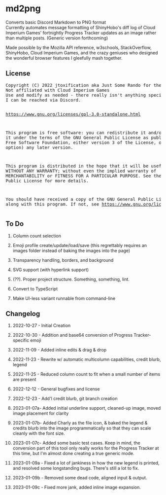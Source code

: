 <h1>md2png</h1>
<p>
  Converts basic Discord Markdown to PNG format<br>
  Currently automates message formatting of ShinyHobo's diff log of Cloud Imperium Games' fortnightly Progress Tracker updates as an image rather than multiple posts.
  (Generic version forthcoming)
</p>
<p>
 Made possible by the Mozilla API reference, w3schools, StackOverflow, ShinyHobo, Cloud Imperium Games, and the crazy geniuses 
 who designed the wonderful browser features I gleefully mash together.
</p>
<h2>License</h2>
<pre>
Copyright (C) 2022 jtoxification aka Just Some Rando for the r/StarCitizen news team and the Star Citizen Community.
Not affiliated with Cloud Imperium Games
Use and modify as needed - there really isn't anything special here; it just gets the job done.
I can be reached via Discord.

https://www.gnu.org/licenses/gpl-3.0-standalone.html

This program is free software: you can redistribute it and/or modify
it under the terms of the GNU General Public License as published by
the Free Software Foundation, either version 3 of the License, or
(at your option) any later version.

This program is distributed in the hope that it will be useful,
but WITHOUT ANY WARRANTY; without even the implied warranty of
MERCHANTABILITY or FITNESS FOR A PARTICULAR PURPOSE.  See the
GNU General Public License for more details.

You should have received a copy of the GNU General Public License
along with this program.  If not, see <https://www.gnu.org/licenses/>.</pre>

<h2>To Do</h2>

1. Column count selection

2. Emoji profile create/update/load/save (this regrettably requires an images folder instead of baking the images into the page)

3. Transparency handling, borders, and background

4. SVG support (with hyperlink support)

5. (??). Proper project structure. Something, something, lint.

6. Convert to TypeScript

7. Make UI-less variant runnable from command-line

<h2>Changelog</h2>

1. 2022-10-27 - Initial Creation
 
2. 2022-10-30 - Addition and base64 conversion of Progress Tracker-specific emoji

3. 2022-11-09 - Added inline edits & drag & drop

4. 2022-11-23 - Rewrite w/ automatic multicolumn capabilities, credit blurb, legend

5. 2022-11-25 - Reduced column count to fit when a small number of items are present

6. 2022-12-12 - General bugfixes and license

7. 2022-12-23 - Add'l credit blurb, git branch creation

8. 2023-01-07a- Added initial underline support, cleaned-up image, moved image placement for clarity

9. 2023-01-07b- Added Charly as the file icon, & baked the legend & credits blurb into the image programmatically so that they can scale cleanly with the font size.

10. 2023-01-07c- Added some basic test cases. Keep in mind, the conversion part of this tool only really works for the Progress Tracker at this time, but I'm almost done creating a true generic mode.

11. 2023-01-09a - Fixed a lot of jankiness in how the new legend is printed, and resolved some longstanding bugs. There's still a lot to fix.

12. 2023-01-09b - Removed some dead code, aligned input & output.

13. 2023-01-09c - Fixed more jank, added inline image expansion.